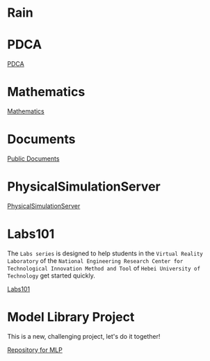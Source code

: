 # Rain

# PDCA
[PDCA](http://rainwl.com/PDCA/)

# Mathematics
[Mathematics](http://rainwl.com/Mathematics/)

# Documents
[Public Documents](http://rainwl.com/Documents/)

# PhysicalSimulationServer
[PhysicalSimulationServer](http://rainwl.com/PhysicalSimulationServer/)

# Labs101

The `Labs series` is designed to help students in the `Virtual Reality Laboratory` of the `National Engineering Research Center for Technological Innovation Method and Tool` of `Hebei University of Technology` get started quickly.

[Labs101](https://space.bilibili.com/397578068/channel/collectiondetail?sid=1742668)

# Model Library Project

This is a new, challenging project, let's do it together!

[Repository for MLP](https://github.com/rainwl/Model-Library-Project)


